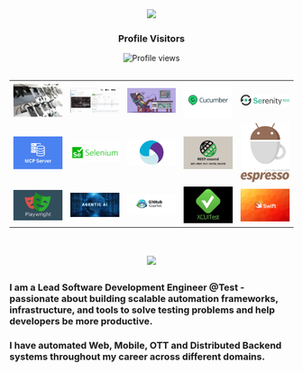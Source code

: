 <div align="center">
  <img src="https://media.giphy.com/media/hvRJCLFzcasrR4ia7z/giphy.gif" width="40px" />
  <h3>Profile Visitors</h3>
  <img src="https://komarev.com/ghpvc/?username=rdhandapani88&color=blue&style=flat-square" alt="Profile views" />
</div>
<br>

<table align="center">
  <tr>
    <td><img src="https://github.com/rdhandapani88/rdhandapani88/blob/main/MobileCloud.jpg" width="200"/></td>
    <td><img src="https://github.com/rdhandapani88/rdhandapani88/blob/main/img1.png" width="200"/></td>
    <td><img src="https://github.com/rdhandapani88/rdhandapani88/blob/main/img2.png" width="200"/></td>
    <td><img src="https://github.com/rdhandapani88/rdhandapani88/blob/main/cucumber.jpeg" width="200"/></td>
    <td><img src="https://github.com/rdhandapani88/rdhandapani88/blob/main/serenity.png" width="200"/></td>
  </tr>
  <tr>
    <td><img src="https://github.com/rdhandapani88/rdhandapani88/blob/main/mcp.png" width="200"/></td>
    <td><img src="https://github.com/rdhandapani88/rdhandapani88/blob/main/selenium_logo.webp" width="200"/></td>
    <td><img src="https://github.com/rdhandapani88/rdhandapani88/blob/main/appium.webp" width="200"/></td>
    <td><img src="https://github.com/rdhandapani88/rdhandapani88/blob/main/rest.png" width="200"/></td>
    <td><img src="https://github.com/rdhandapani88/rdhandapani88/blob/main/espression.png" width="200"/></td>
  </tr>
  <tr>
    <td><img src="https://github.com/rdhandapani88/rdhandapani88/blob/main/play.png" width="200"/></td>
    <td><img src="https://github.com/rdhandapani88/rdhandapani88/blob/main/agenticai.jpg" width="200"/></td>
    <td><img src="https://github.com/rdhandapani88/rdhandapani88/blob/main/copilot.jpg" width="200"/></td>
    <td><img src="https://github.com/rdhandapani88/rdhandapani88/blob/main/xcui.jpeg" width="200"/></td>
    <td><img src="https://github.com/rdhandapani88/rdhandapani88/blob/main/swift.webp" width="200"/></td>
  </tr>
</table>




<h1 align="center">
    <img src="https://readme-typing-svg.herokuapp.com/?font=Inter&size=48&center=true&vCenter=true&width=500&height=70&color=4493F8&duration=4000&lines=Hi+There!+👋;+I'm+Dhandapani+!;" />
</h1>

### I am a Lead Software Development Engineer @Test - passionate about building scalable automation frameworks, infrastructure, and tools to solve testing problems and help developers be more productive.
### I have automated Web, Mobile, OTT and Distributed Backend systems throughout my career across different domains.
